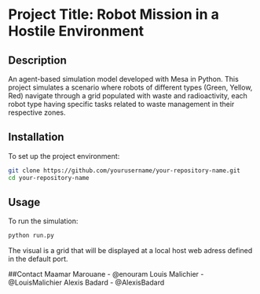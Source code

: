 # Project Title: Robot Mission in a Hostile Environment

## Description
An agent-based simulation model developed with Mesa in Python. This project simulates a scenario where robots of different types (Green, Yellow, Red) navigate through a grid populated with waste and radioactivity, each robot type having specific tasks related to waste management in their respective zones.

## Installation

To set up the project environment:

```bash
git clone https://github.com/yourusername/your-repository-name.git
cd your-repository-name
```

## Usage

To run the simulation:

```bash
python run.py
```
The visual is a grid that will be displayed at a local host web adress defined in the default port.

##Contact
Maamar Marouane - @enouram
Louis Malichier - @LouisMalichier
Alexis Badard - @AlexisBadard
